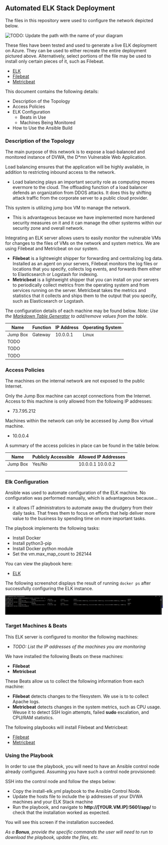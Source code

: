 ## Automated ELK Stack Deployment

The files in this repository were used to configure the network depicted below.

![TODO: Update the path with the name of your diagram](Images/diagram_filename.png)

These files have been tested and used to generate a live ELK deployment on Azure. They can be used to either recreate the entire deployment pictured above. Alternatively, select portions of the file may be used to install only certain pieces of it, such as Filebeat.

  - [ELK](https://github.com/Majohn89/Works-Completed/blob/0b639865de7a76eb1e6ce84519d44e0699f6504a/Ansible/install-elk.yml)
  - [Filebeat](https://github.com/Majohn89/Works-Completed/blob/f8c9f0fa77c2af80dc75e78e78936a4b437782f8/Ansible/filebeat-playbook.yml)
  - [Metricbeat](https://github.com/Majohn89/Works-Completed/blob/f8c9f0fa77c2af80dc75e78e78936a4b437782f8/Ansible/metricbeat-playbook.yml)

This document contains the following details:
- Description of the Topology
- Access Policies
- ELK Configuration
  - Beats in Use
  - Machines Being Monitored
- How to Use the Ansible Build


### Description of the Topology

The main purpose of this network is to expose a load-balanced and monitored instance of DVWA, the D*mn Vulnerable Web Application.

Load balancing ensures that the application will be highly available, in addition to restricting inbound access to the network.
- Load balancing plays an important security role as computing moves evermore to the cloud.
The offloading function of a load balancer defends an organization from DDOS attacks. 
It does this by shifting attack traffic from the corporate server to a public cloud provider.

This system is utilizing jump box VM to manage the network. 
- This is advantageous because we have implemented more hardened security measures on it and it can manage the other systerms within our security zone and overall network.

Integrating an ELK server allows users to easily monitor the vulnerable VMs for changes to the files of VMs on the network and system metrics. We are using Filebeat and Metricbeat on our system.
- **Filebeat** is a lightweight shipper for forwarding and centralizing log data. Installed as an agent on your servers, Filebeat monitors the log files or locations that you specify, collects log events, and forwards them either to Elasticsearch or Logstash for indexing. 
- **Metricbeat** is a lightweight shipper that you can install on your servers to periodically collect metrics from the operating system and from services running on the server. Metricbeat takes the metrics and statistics that it collects and ships them to the output that you specify, such as Elasticsearch or Logstash.

The configuration details of each machine may be found below.
_Note: Use the [Markdown Table Generator](http://www.tablesgenerator.com/markdown_tables) to add/remove values from the table_.

| Name     | Function | IP Address | Operating System |
|----------|----------|------------|------------------|
| Jump Box | Gateway  | 10.0.0.1   | Linux            |
| TODO     |          |            |                  |
| TODO     |          |            |                  |
| TODO     |          |            |                  |

### Access Policies

The machines on the internal network are not exposed to the public Internet. 

Only the Jump Box machine can accept connections from the Internet. Access to this machine is only allowed from the following IP addresses:
- 73.7.95.212

Machines within the network can only be accessed by Jump Box virtual machine.
- 10.0.0.4

A summary of the access policies in place can be found in the table below.

| Name     | Publicly Accessible | Allowed IP Addresses |
|----------|---------------------|----------------------|
| Jump Box | Yes/No              | 10.0.0.1 10.0.0.2    |
|          |                     |                      |
|          |                     |                      |

### Elk Configuration

Ansible was used to automate configuration of the ELK machine. No configuration was performed manually, which is advantageous because...
- it allows IT administrators to automate away the drudgery from their daily tasks. That frees them to focus on efforts that help deliver more value to the business by spending time on more important tasks.

The playbook implements the following tasks:
- Install Docker
- Install python3-pip
- Install Docker python module
- Set the vm.max_map_count to 262144

You can view the playbook here:
- [ELK](https://github.com/Majohn89/Works-Completed/blob/69d903e99b94a18bdd08ce87c33ba6550f2e12d0/Ansible/install-elk.yml)

The following screenshot displays the result of running `docker ps` after successfully configuring the ELK instance.

![Diagrams/ELKStack sebp 2.22.21.PNG](https://github.com/Majohn89/Works-Completed/blob/8d5c7a740f4cf6081eb69885345a30165cc4b4cd/Diagrams/ELKStack%20sebp%202.22.21.PNG)

### Target Machines & Beats
This ELK server is configured to monitor the following machines:
- _TODO: List the IP addresses of the machines you are monitoring_

We have installed the following Beats on these machines:
- **Filebeat**
- **Metricbeat**

These Beats allow us to collect the following information from each machine:
- **Filebeat** detects changes to the filesystem. We use is to to collect Apache logs.
- **Metricbeat** detects changes in the system metrics, such as CPU usage. Weuse it to detect SSH login attempts, failed **sudo** escalation, and CPU/RAM statistics.

The following playbooks will install Filebeat and Metricbeat:
- [Filebeat](https://github.com/Majohn89/Works-Completed/blob/4d2427801ff3edfa7594dadbb4101c9e918dcf75/Ansible/filebeat-playbook.yml)
- [Metricbeat](https://github.com/Majohn89/Works-Completed/blob/4d2427801ff3edfa7594dadbb4101c9e918dcf75/Ansible/metricbeat-playbook.yml)

### Using the Playbook
In order to use the playbook, you will need to have an Ansible control node already configured. Assuming you have such a control node provisioned: 

SSH into the control node and follow the steps below:
- Copy the install-elk.yml playbook to the Ansible Control Node.
- Update the hosts file to include the ip addresses of your DVWA machines and your ELK Stack machine
- Run the playbook, and navigate to **http://[YOUR.VM.IP]:5601/app/** to check that the installation worked as expected.

You will see this screen if the installation succeeded.


_As a **Bonus**, provide the specific commands the user will need to run to download the playbook, update the files, etc._
